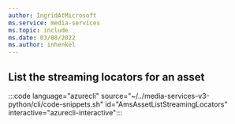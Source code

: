 ```yaml
---
author: IngridAtMicrosoft
ms.service: media-services 
ms.topic: include
ms.date: 03/08/2022
ms.author: inhenkel
---
```


<!--List the streaming locators for an asset-->

## List the streaming locators for an asset

:::code language="azurecli" source="~/../media-services-v3-python/cli/code-snippets.sh" id="AmsAssetListStreamingLocators" interactive="azurecli-interactive":::
